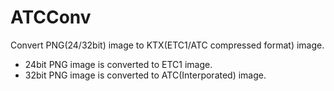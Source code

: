 # ATCConv
Convert PNG(24/32bit) image to KTX(ETC1/ATC compressed format) image.

- 24bit PNG image is converted to ETC1 image.
- 32bit PNG image is converted to ATC(Interporated) image.
